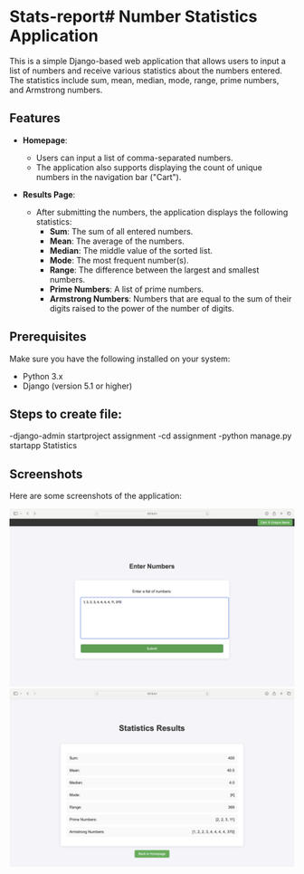# Stats-report# Number Statistics Application

This is a simple Django-based web application that allows users to input a list of numbers and receive various statistics about the numbers entered. The statistics include sum, mean, median, mode, range, prime numbers, and Armstrong numbers.

## Features

- **Homepage**:
  - Users can input a list of comma-separated numbers.
  - The application also supports displaying the count of unique numbers in the navigation bar ("Cart").
  
- **Results Page**:
  - After submitting the numbers, the application displays the following statistics:
    - **Sum**: The sum of all entered numbers.
    - **Mean**: The average of the numbers.
    - **Median**: The middle value of the sorted list.
    - **Mode**: The most frequent number(s).
    - **Range**: The difference between the largest and smallest numbers.
    - **Prime Numbers**: A list of prime numbers.
    - **Armstrong Numbers**: Numbers that are equal to the sum of their digits raised to the power of the number of digits.

## Prerequisites

Make sure you have the following installed on your system:

- Python 3.x
- Django (version 5.1 or higher)

## Steps to create file:
-django-admin startproject assignment
-cd assignment
-python manage.py startapp Statistics

## Screenshots

Here are some screenshots of the application:
   
   ![Homepage Screenshot](https://github.com/Snehardhi24/Stats-report/blob/main/Home%20page.png)
   ![Results Screenshot](https://github.com/Snehardhi24/Stats-report/blob/main/results%20page.png)
